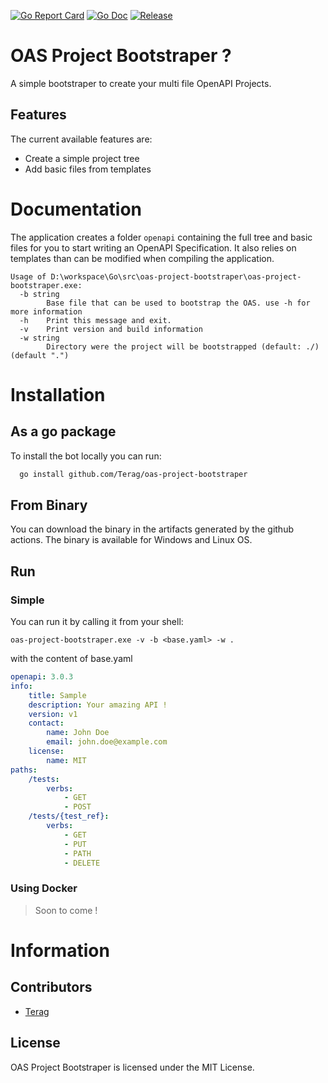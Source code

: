 [![Go Report Card](https://goreportcard.com/badge/github.com/Terag/kadok)](https://goreportcard.com/report/github.com/Terag/oas-project-bootstraper)
[![Go Doc](https://img.shields.io/badge/godoc-reference-blue.svg?style=flat-square)](http://godoc.org/github.com/Terag/oas-project-bootstraper)
[![Release](https://img.shields.io/github/v/release/Terag/kadok.svg?style=flat-square)](https://github.com/Terag/oas-project-bootstraper/releases/latest)

# OAS Project Bootstraper ?

A simple bootstraper to create your multi file OpenAPI Projects.

## Features

The current available features are:
- Create a simple project tree
- Add basic files from templates

# Documentation

The application creates a folder `openapi` containing the full tree and basic files for you to start writing an OpenAPI Specification.
It also relies on templates than can be modified when compiling the application.

~~~
Usage of D:\workspace\Go\src\oas-project-bootstraper\oas-project-bootstraper.exe:
  -b string
        Base file that can be used to bootstrap the OAS. use -h for more information
  -h    Print this message and exit.
  -v    Print version and build information
  -w string
        Directory were the project will be bootstrapped (default: ./) (default ".")
~~~

# Installation

## As a go package

To install the bot locally you can run:

~~~ sh
  go install github.com/Terag/oas-project-bootstraper
~~~

## From Binary

You can download the binary in the artifacts generated by the github actions. The binary is available for Windows and Linux OS.

## Run

### Simple


You can run it by calling it from your shell:

~~~ shell script
oas-project-bootstraper.exe -v -b <base.yaml> -w .
~~~

with the content of base.yaml

~~~ yaml
openapi: 3.0.3
info:
    title: Sample
    description: Your amazing API !
    version: v1
    contact:
        name: John Doe
        email: john.doe@example.com
    license:
        name: MIT
paths:
    /tests:
        verbs:
            - GET
            - POST
    /tests/{test_ref}:
        verbs:
            - GET
            - PUT
            - PATH
            - DELETE
~~~

### Using Docker

> Soon to come !

# Information

## Contributors

  * [Terag](https://github.com/Terag)

## License

OAS Project Bootstraper is licensed under the MIT License.